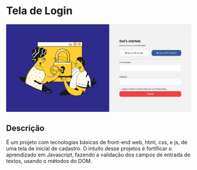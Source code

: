 # Tela de Login

![alt text](https://github.com/isadoratavare/formulario-js-dom/blob/main/assets/img/readme.png?raw=true)

## Descrição
  É um projeto com tecnologias básicas de front-end web, html, css, e js, de uma tela de inicial de cadastro. O intuito desse projetos é fortificar o aprendizado em Javascript, fazendo a validação dos campos de entrada de textos, usando o métodos do DOM.
